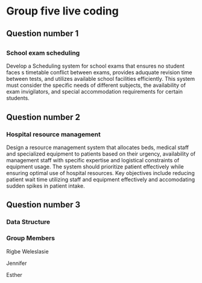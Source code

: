 <h1>Group five live coding</h1>

<h2>Question number 1<h2>
<h3>School exam scheduling</h3>
Develop a Scheduling system for school exams that ensures no student faces s timetable conflict between exams, provides aduquate revision time between tests, and utilizes available school 
facilities efficiently. This system must consider the specific needs of different subjects, the availability of exam invigilators, and special accommodation requirements for certain students.

<h2>Question number 2</h2>
<h3>Hospital resource management</h3>
Design a resource management system that allocates beds, medical staff and specialized equipment to patients based on their urgency, availability of management staff with specific expertise and logistical constraints of equipment usage. The system should prioritize patient effectively while ensuring optimal use of hospital resources. Key objectives include reducing patient wait time utilizing staff and equipment effectively and accomodating sudden spikes in patient intake.

<h2>Question number 3</h2>
<h3>Data Structure</h3>


<h3>Group Members</h3>
<p>Rigbe Weleslasie</p>
<p>Jennifer</p>
<p>Esther</p>
